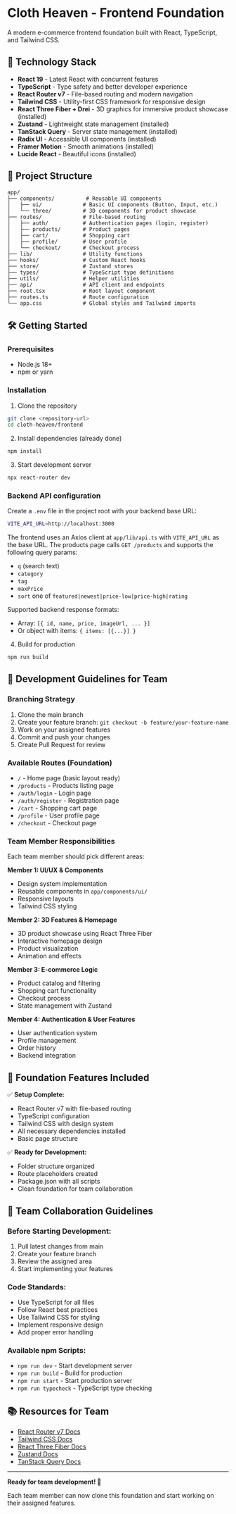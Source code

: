 # Cloth Heaven - Frontend Foundation

A modern e-commerce frontend foundation built with React, TypeScript, and Tailwind CSS.

## 🚀 Technology Stack

- **React 19** - Latest React with concurrent features
- **TypeScript** - Type safety and better developer experience
- **React Router v7** - File-based routing and modern navigation
- **Tailwind CSS** - Utility-first CSS framework for responsive design
- **React Three Fiber + Drei** - 3D graphics for immersive product showcase (installed)
- **Zustand** - Lightweight state management (installed)
- **TanStack Query** - Server state management (installed)
- **Radix UI** - Accessible UI components (installed)
- **Framer Motion** - Smooth animations (installed)
- **Lucide React** - Beautiful icons (installed)

## 📁 Project Structure

```
app/
├── components/          # Reusable UI components
│   ├── ui/             # Basic UI components (Button, Input, etc.)
│   └── three/          # 3D components for product showcase
├── routes/             # File-based routing
│   ├── auth/           # Authentication pages (login, register)
│   ├── products/       # Product pages
│   ├── cart/           # Shopping cart
│   ├── profile/        # User profile
│   └── checkout/       # Checkout process
├── lib/                # Utility functions
├── hooks/              # Custom React hooks
├── store/              # Zustand stores
├── types/              # TypeScript type definitions
├── utils/              # Helper utilities
├── api/                # API client and endpoints
├── root.tsx            # Root layout component
├── routes.ts           # Route configuration
└── app.css             # Global styles and Tailwind imports
```

## 🛠️ Getting Started

### Prerequisites
- Node.js 18+ 
- npm or yarn

### Installation

1. Clone the repository
```bash
git clone <repository-url>
cd cloth-heaven/frontend
```

2. Install dependencies (already done)
```bash
npm install
```

3. Start development server
```bash
npx react-router dev
```

### Backend API configuration

Create a `.env` file in the project root with your backend base URL:

```bash
VITE_API_URL=http://localhost:3000
```

The frontend uses an Axios client at `app/lib/api.ts` with `VITE_API_URL` as the base URL. The products page calls `GET /products` and supports the following query params:

- `q` (search text)
- `category`
- `tag`
- `maxPrice`
- `sort` one of `featured|newest|price-low|price-high|rating`

Supported backend response formats:

- Array: `[{ id, name, price, imageUrl, ... }]`
- Or object with items: `{ items: [{...}] }`

4. Build for production
```bash
npm run build
```

## 🎯 Development Guidelines for Team

### Branching Strategy
1. Clone the main branch
2. Create your feature branch: `git checkout -b feature/your-feature-name`
3. Work on your assigned features
4. Commit and push your changes
5. Create Pull Request for review

### Available Routes (Foundation)
- `/` - Home page (basic layout ready)
- `/products` - Products listing page
- `/auth/login` - Login page
- `/auth/register` - Registration page
- `/cart` - Shopping cart page
- `/profile` - User profile page
- `/checkout` - Checkout page

### Team Member Responsibilities
Each team member should pick different areas:

**Member 1: UI/UX & Components**
- Design system implementation
- Reusable components in `app/components/ui/`
- Responsive layouts
- Tailwind CSS styling

**Member 2: 3D Features & Homepage**
- 3D product showcase using React Three Fiber
- Interactive homepage design
- Product visualization
- Animation and effects

**Member 3: E-commerce Logic**
- Product catalog and filtering
- Shopping cart functionality
- Checkout process
- State management with Zustand

**Member 4: Authentication & User Features**
- User authentication system
- Profile management
- Order history
- Backend integration

## 📱 Foundation Features Included

✅ **Setup Complete:**
- React Router v7 with file-based routing
- TypeScript configuration
- Tailwind CSS with design system
- All necessary dependencies installed
- Basic page structure

✅ **Ready for Development:**
- Folder structure organized
- Route placeholders created
- Package.json with all scripts
- Clean foundation for team collaboration

## 🤝 Team Collaboration Guidelines

### Before Starting Development:
1. Pull latest changes from main
2. Create your feature branch
3. Review the assigned area
4. Start implementing your features

### Code Standards:
- Use TypeScript for all files
- Follow React best practices
- Use Tailwind CSS for styling
- Implement responsive design
- Add proper error handling

### Available npm Scripts:
- `npm run dev` - Start development server
- `npm run build` - Build for production
- `npm run start` - Start production server
- `npm run typecheck` - TypeScript type checking

## 📚 Resources for Team

- [React Router v7 Docs](https://reactrouter.com)
- [Tailwind CSS Docs](https://tailwindcss.com)
- [React Three Fiber Docs](https://docs.pmnd.rs/react-three-fiber)
- [Zustand Docs](https://zustand-demo.pmnd.rs)
- [TanStack Query Docs](https://tanstack.com/query)

---

**Ready for team development! 🚀**

Each team member can now clone this foundation and start working on their assigned features.
